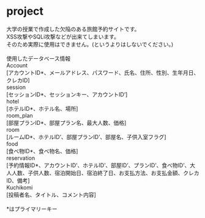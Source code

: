 # project
大学の授業で作成した欠陥のある旅館予約サイトです。<br>
XSS攻撃やSQLi攻撃などが出来てしまいます。<br>
そのため実際に使用はできません。(というよりはしないでください。)<br>
<br>
使用したデータベース情報<br>
Account<br>
[アカウントID*、メールアドレス、パスワード、氏名、住所、性別、生年月日、クレカID]<br>
session<br>
[セッションID*、セッションキー、アカウントID’]<br>
hotel<br>
[ホテルID*、ホテル名、場所]<br>
room_plan<br>
[部屋プランID*、部屋プラン名、最大人数、価格]<br>
room<br>
[ルームID*、ホテルID’、部屋プランID’、部屋名、子供入室フラグ]<br>
food<br>
[食べ物ID*、食べ物名、価格]<br>
reservation<br>
[予約情報ID*、アカウントID’、ホテルID’、部屋ID’、プランID’、食べ物ID’、大人人数、子供人数、宿泊開始日、宿泊終了日、お支払方法、お支払金額、クレカID、備考]<br>
Kuchikomi<br>
[投稿者名、タイトル、コメント内容]<br>
<br>
*はプライマリーキー<br>
